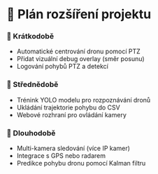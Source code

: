 # 🚀 Plán rozšíření projektu

### 📌 Krátkodobě
- Automatické centrování dronu pomocí PTZ
- Přidat vizuální debug overlay (směr posunu)
- Logování pohybů PTZ a detekcí

### 🧠 Střednědobě
- Trénink YOLO modelu pro rozpoznávání dronů
- Ukládání trajektorie pohybu do CSV
- Webové rozhraní pro ovládání kamery

### 🔭 Dlouhodobě
- Multi-kamera sledování (více IP kamer)
- Integrace s GPS nebo radarem
- Predikce pohybu dronu pomocí Kalman filtru
